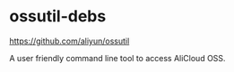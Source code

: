# ossutil-debs
https://github.com/aliyun/ossutil

A user friendly command line tool to access AliCloud OSS.
